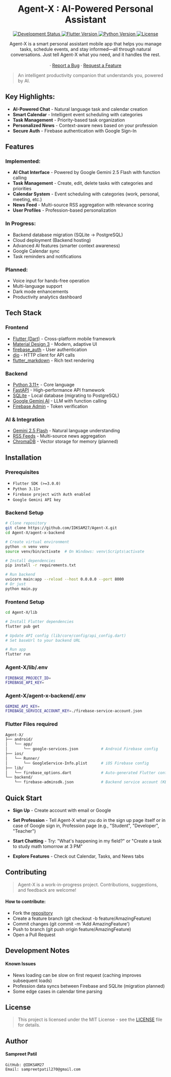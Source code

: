 <h1 align="center">Agent-X : AI-Powered Personal Assistant</h1>

<div align="center">

  <a href="https://github.com/IDKSAM27/Agent-X">
    <img src="https://img.shields.io/badge/status-in%20development-yellow" alt="Development Status">
  </a>
    <a href="https://flutter.dev">
    <img src="https://img.shields.io/badge/Flutter-3.0+-02569B?logo=flutter" alt="Flutter Version">
  </a>
  <a href="https://www.python.org">
    <img src="https://img.shields.io/badge/Python-3.11+-3776AB?logo=python&logoColor=white" alt="Python Version">
  </a>
  <a href="https://github.com/IDKSAM27/Agent-X/blob/main/LICENSE">
    <img src="https://img.shields.io/badge/license-MIT-blue" alt="License">
  </a>

</div>

<p align="center">
 Agent-X is a smart personal assistant mobile app that helps you manage tasks, schedule events, and stay informed—all through natural conversations. Just tell Agent-X what you need, and it handles the rest.
  <br/>
  <br/>
  ·
  <a href="https://github.com/IDKSAM27/Agent-X/issues">Report a Bug</a>
  ·
  <a href="https://github.com/IDKSAM27/Agent-X/issues">Request a Feature</a>
</p>

>An intelligent productivity companion that understands you, powered by AI.

## Key Highlights:

-  **AI-Powered Chat** - Natural language task and calendar creation
-  **Smart Calendar** - Intelligent event scheduling with categories
-  **Task Management** - Priority-based task organization
-  **Personalized News** - Context-aware news based on your profession
-  **Secure Auth** - Firebase authentication with Google Sign-In

## Features
### Implemented:
- **AI Chat Interface** - Powered by Google Gemini 2.5 Flash with function calling
- **Task Management** - Create, edit, delete tasks with categories and priorities
- **Calendar System** - Event scheduling with categories (work, personal, meeting, etc.)
- **News Feed** - Multi-source RSS aggregation with relevance scoring
- **User Profiles** - Profession-based personalization

### In Progress:
- Backend database migration (SQLite → PostgreSQL)
- Cloud deployment (Backend hosting)
- Advanced AI features (smarter context awareness)
- Google Calendar sync
- Task reminders and notifications

### Planned:
- Voice input for hands-free operation
- Multi-language support
- Dark mode enhancements
- Productivity analytics dashboard

## Tech Stack
### Frontend

- [Flutter (Dart)](https://flutter.dev/) - Cross-platform mobile framework
- [Material Design 3](https://m3.material.io/) - Modern, adaptive UI
- [firebase_auth](https://firebase.google.com/docs/auth) - User authentication
- [dio](https://pub.dev/packages/dio) - HTTP client for API calls
- [flutter_markdown](https://pub.dev/documentation/flutter_markdown/latest/) - Rich text rendering

### Backend

- [Python 3.11+](https://www.python.org/) - Core language
- [FastAPI](https://fastapi.tiangolo.com/) - High-performance API framework
- [SQLite](https://sqlite.org/) - Local database (migrating to PostgreSQL)
- [Google Gemini AI](https://ai.google.dev/) - LLM with function calling
- [Firebase Admin](https://firebase.google.com/docs/admin/setup) - Token verification

### AI & Integration

- [Gemini 2.5 Flash](https://ai.google.dev/) - Natural language understanding
- [RSS Feeds](https://rss.app/en/) - Multi-source news aggregation
- [ChromaDB](https://pypi.org/project/chromadb/) - Vector storage for memory (planned)


## Installation
### Prerequisites

- `Flutter SDK (>=3.0.0)`
- `Python 3.11+`
- `Firebase project with Auth enabled`
- `Google Gemini API key`

### Backend Setup

```bash
# Clone repository
git clone https://github.com/IDKSAM27/Agent-X.git
cd Agent-X/agent-x-backend

# Create virtual environment
python -m venv venv
source venv/bin/activate  # On Windows: venv\Scripts\activate

# Install dependencies
pip install -r requirements.txt

# Run backend
uvicorn main:app --reload --host 0.0.0.0 --port 8000
# Or just
python main.py
```

### Frontend Setup

```bash
cd Agent-X/lib

# Install Flutter dependencies
flutter pub get

# Update API config (lib/core/config/api_config.dart)
# Set baseUrl to your backend URL

# Run app
flutter run
```

### Agent-X/lib/.env
```bash
FIREBASE_PROJECT_ID=
FIREBASE_API_KEY=
```

### Agent-X/agent-x-backend/.env
```bash
GEMINI_API_KEY=
FIREBASE_SERVICE_ACCOUNT_KEY=./firebase-service-account.json
```

### Flutter Files required

```graphql
Agent-X/
├── android/
│   └── app/
│       └── google-services.json          # Android Firebase config
├── ios/
│   └── Runner/
│       └── GoogleService-Info.plist      # iOS Firebase config 
├── lib/
│   └── firebase_options.dart             # Auto-generated Flutter config
└── backend/
    └── firebase-adminsdk.json            # Backend service account (KEEP SECURE!)

```


## Quick Start

- **Sign Up** - Create account with email or Google
- **Set Profession** - Tell Agent-X what you do in the sign up page itself or in case of Google sign in, Profession page (e.g., "Student", "Developer", "Teacher")

- **Start Chatting** - Try: "What's happening in my field?" or "Create a task to study math tomorrow at 3 PM"

- **Explore Features** - Check out Calendar, Tasks, and News tabs

## Contributing

> Agent-X is a work-in-progress project. Contributions, suggestions, and feedback are welcome!

#### How to contribute:

- Fork the [repository](https://github.com/IDKSAM27/Agent-X)
- Create a feature branch (git checkout -b feature/AmazingFeature)
- Commit changes (git commit -m 'Add AmazingFeature')
- Push to branch (git push origin feature/AmazingFeature)
- Open a Pull Request

## Development Notes
#### Known Issues

- News loading can be slow on first request (caching improves subsequent loads)
- Profession data syncs between Firebase and SQLite (migration planned)
- Some edge cases in calendar time parsing

## License

> This project is licensed under the MIT License - see the [LICENSE](https://github.com/IDKSAM27/Agent-X/blob/main/LICENSE) file for details.

## Author

#### Sampreet Patil

    GitHub: @IDKSAM27
    Email: sampreetpatil270@gmail.com



